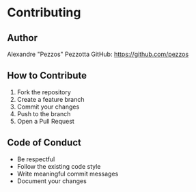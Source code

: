 # Contributing

## Author
Alexandre "Pezzos" Pezzotta
GitHub: https://github.com/pezzos

## How to Contribute
1. Fork the repository
2. Create a feature branch
3. Commit your changes
4. Push to the branch
5. Open a Pull Request

## Code of Conduct
- Be respectful
- Follow the existing code style
- Write meaningful commit messages
- Document your changes

